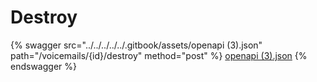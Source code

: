 # Destroy

{% swagger src="../../../../../.gitbook/assets/openapi (3).json" path="/voicemails/{id}/destroy" method="post" %}
[openapi (3).json](<../../../../../.gitbook/assets/openapi (3).json>)
{% endswagger %}
